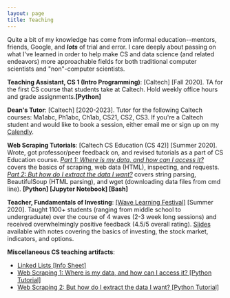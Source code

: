 ```yaml
---
layout: page
title: Teaching
---
```


Quite a bit of my knowledge has come from informal education--mentors, friends, Google, and ***lots*** of trial and error. I care deeply about passing on what I've learned in order to help make CS and data science (and related endeavors) more approachable fields for both traditional computer scientists and "non"-computer scientists.

**Teaching Assistant, CS 1 (Intro Programming)**: [Caltech] [Fall 2020]. TA for the first CS course that students take at Caltech. Hold weekly office hours and grade assignments.**[Python]**

**Dean's Tutor**: [Caltech] [2020-2023]. Tutor for the following Caltech courses: Ma1abc, Ph1abc, Ch1ab, CS21, CS2, CS3. If you're a Caltech student and would like to book a session, either email me or sign up on my [Calendly](https://calendly.com/jcbowden/60min).

**Web Scraping Tutorials**: [Caltech CS Education (CS 42)] [Summer 2020]. Wrote, got professor/peer feedback on, and revised tutorials as a part of CS Education course. *[Part 1: Where is my data, and how can I access it?](https://github.com/james-bowden/teaching/blob/master/scraping_1.ipynb)* covers the basics of scraping, web data (HTML), inspecting, and requests. *[Part 2: But how do I extract the data I want?](https://github.com/james-bowden/teaching/blob/master/scraping_2.ipynb)* covers string parsing, BeautifulSoup (HTML parsing), and wget (downloading data files from cmd line). **[Python] [Jupyter Notebook] [Bash]**

**Teacher, Fundamentals of Investing**: [[Wave Learning Festival]](https://www.wavelf.org/) [Summer 2020]. Taught 1100+ students (ranging from middle school to undergraduate) over the course of 4 waves (2-3 week long sessions) and received overwhelmingly positive feedback (4.5/5 overall rating). [Slides](https://docs.google.com/presentation/d/1UZwIoobAfepDdWO-9U0Vv6EkG9O1V44pT2GLACMbgpU/edit?usp=sharing) available with notes covering the basics of investing, the stock market, indicators, and options. 

**Miscellaneous CS teaching artifacts**:
* [Linked Lists [Info Sheet]](https://github.com/james-bowden/teaching/blob/master/linked_lists.pdf)
* [Web Scraping 1: Where is my data, and how can I access it? [Python Tutorial]](https://github.com/james-bowden/teaching/blob/master/scraping_1.ipynb)
* [Web Scraping 2: But how do I extract the data I want? [Python Tutorial]](https://github.com/james-bowden/teaching/blob/master/scraping_2.ipynb)
